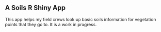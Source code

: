 ## A Soils R Shiny App
This app helps my field crews look up basic soils information for vegetation points that they go to.  It is a work in progress. 